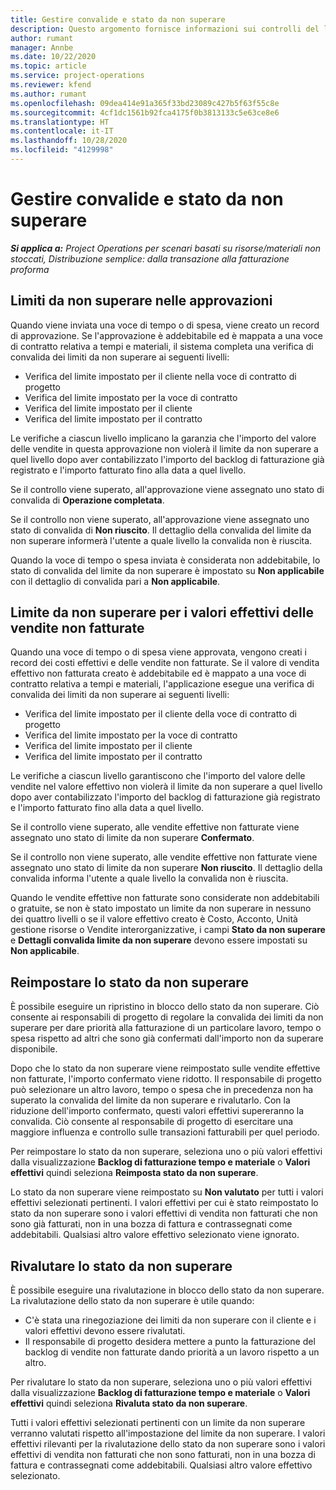 ```yaml
---
title: Gestire convalide e stato da non superare
description: Questo argomento fornisce informazioni sui controlli del limite da non superare eseguiti in Project Operations.
author: rumant
manager: Annbe
ms.date: 10/22/2020
ms.topic: article
ms.service: project-operations
ms.reviewer: kfend
ms.author: rumant
ms.openlocfilehash: 09dea414e91a365f33bd23089c427b5f63f55c8e
ms.sourcegitcommit: 4cf1dc1561b92fca4175f0b3813133c5e63ce8e6
ms.translationtype: HT
ms.contentlocale: it-IT
ms.lasthandoff: 10/28/2020
ms.locfileid: "4129998"
---
```

# <a name="manage-not-to-exceed-status-and-validations"></a>Gestire convalide e stato da non superare 

_**Si applica a:** Project Operations per scenari basati su risorse/materiali non stoccati, Distribuzione semplice: dalla transazione alla fatturazione proforma_

## <a name="not-to-exceed-on-approvals"></a>Limiti da non superare nelle approvazioni

Quando viene inviata una voce di tempo o di spesa, viene creato un record di approvazione. Se l'approvazione è addebitabile ed è mappata a una voce di contratto relativa a tempi e materiali, il sistema completa una verifica di convalida dei limiti da non superare ai seguenti livelli:

  - Verifica del limite impostato per il cliente nella voce di contratto di progetto
  - Verifica del limite impostato per la voce di contratto
  - Verifica del limite impostato per il cliente
  - Verifica del limite impostato per il contratto

Le verifiche a ciascun livello implicano la garanzia che l'importo del valore delle vendite in questa approvazione non violerà il limite da non superare a quel livello dopo aver contabilizzato l'importo del backlog di fatturazione già registrato e l'importo fatturato fino alla data a quel livello.

Se il controllo viene superato, all'approvazione viene assegnato uno stato di convalida di **Operazione completata**.

Se il controllo non viene superato, all'approvazione viene assegnato uno stato di convalida di **Non riuscito**. Il dettaglio della convalida del limite da non superare informerà l'utente a quale livello la convalida non è riuscita.

Quando la voce di tempo o spesa inviata è considerata non addebitabile, lo stato di convalida del limite da non superare è impostato su **Non applicabile** con il dettaglio di convalida pari a **Non applicabile**.

## <a name="not-to-exceed-on-unbilled-sales-actuals"></a>Limite da non superare per i valori effettivi delle vendite non fatturate

Quando una voce di tempo o di spesa viene approvata, vengono creati i record dei costi effettivi e delle vendite non fatturate. Se il valore di vendita effettivo non fatturata creato è addebitabile ed è mappato a una voce di contratto relativa a tempi e materiali, l'applicazione esegue una verifica di convalida dei limiti da non superare ai seguenti livelli:

  - Verifica del limite impostato per il cliente della voce di contratto di progetto
  - Verifica del limite impostato per la voce di contratto
  - Verifica del limite impostato per il cliente
  - Verifica del limite impostato per il contratto

Le verifiche a ciascun livello garantiscono che l'importo del valore delle vendite nel valore effettivo non violerà il limite da non superare a quel livello dopo aver contabilizzato l'importo del backlog di fatturazione già registrato e l'importo fatturato fino alla data a quel livello.

Se il controllo viene superato, alle vendite effettive non fatturate viene assegnato uno stato di limite da non superare **Confermato**.

Se il controllo non viene superato, alle vendite effettive non fatturate viene assegnato uno stato di limite da non superare **Non riuscito**. Il dettaglio della convalida informa l'utente a quale livello la convalida non è riuscita.

Quando le vendite effettive non fatturate sono considerate non addebitabili o gratuite, se non è stato impostato un limite da non superare in nessuno dei quattro livelli o se il valore effettivo creato è Costo, Acconto, Unità gestione risorse o Vendite interorganizzative, i campi **Stato da non superare** e **Dettagli convalida limite da non superare** devono essere impostati su **Non applicabile**.

## <a name="reset-the-not-to-exceed-status"></a>Reimpostare lo stato da non superare

È possibile eseguire un ripristino in blocco dello stato da non superare. Ciò consente ai responsabili di progetto di regolare la convalida dei limiti da non superare per dare priorità alla fatturazione di un particolare lavoro, tempo o spesa rispetto ad altri che sono già confermati dall'importo non da superare disponibile.

Dopo che lo stato da non superare viene reimpostato sulle vendite effettive non fatturate, l'importo confermato viene ridotto. Il responsabile di progetto può selezionare un altro lavoro, tempo o spesa che in precedenza non ha superato la convalida del limite da non superare e rivalutarlo. Con la riduzione dell'importo confermato, questi valori effettivi supereranno la convalida. Ciò consente al responsabile di progetto di esercitare una maggiore influenza e controllo sulle transazioni fatturabili per quel periodo.

Per reimpostare lo stato da non superare, seleziona uno o più valori effettivi dalla visualizzazione **Backlog di fatturazione tempo e materiale** o **Valori effettivi** quindi seleziona **Reimposta stato da non superare**.

Lo stato da non superare viene reimpostato su **Non valutato** per tutti i valori effettivi selezionati pertinenti. I valori effettivi per cui è stato reimpostato lo stato da non superare sono i valori effettivi di vendita non fatturati che non sono già fatturati, non in una bozza di fattura e contrassegnati come addebitabili. Qualsiasi altro valore effettivo selezionato viene ignorato.

## <a name="reevaluate-not-to-exceed-status"></a>Rivalutare lo stato da non superare

È possibile eseguire una rivalutazione in blocco dello stato da non superare. La rivalutazione dello stato da non superare è utile quando:

  - C'è stata una rinegoziazione dei limiti da non superare con il cliente e i valori effettivi devono essere rivalutati.
  - Il responsabile di progetto desidera mettere a punto la fatturazione del backlog di vendite non fatturate dando priorità a un lavoro rispetto a un altro.

Per rivalutare lo stato da non superare, seleziona uno o più valori effettivi dalla visualizzazione **Backlog di fatturazione tempo e materiale** o **Valori effettivi** quindi seleziona **Rivaluta stato da non superare**.

Tutti i valori effettivi selezionati pertinenti con un limite da non superare verranno valutati rispetto all'impostazione del limite da non superare. I valori effettivi rilevanti per la rivalutazione dello stato da non superare sono i valori effettivi di vendita non fatturati che non sono fatturati, non in una bozza di fattura e contrassegnati come addebitabili. Qualsiasi altro valore effettivo selezionato.
